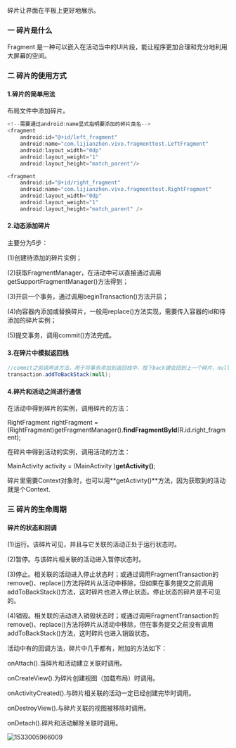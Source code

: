 碎片让界面在平板上更好地展示。

### 一 碎片是什么

Fragment 是一种可以嵌入在活动当中的UI片段，能让程序更加合理和充分地利用大屏幕的空间。

### 二 碎片的使用方式

#### 1.碎片的简单用法

布局文件中添加碎片。

```java
<!--需要通过android:name显式指明要添加的碎片类名-->
<fragment
    android:id="@+id/left_fragment"
    android:name="com.lijianzhen.vivo.fragmenttest.LeftFragment"
    android:layout_width="0dp"
    android:layout_weight="1"
    android:layout_height="match_parent"/>

<fragment
    android:id="@+id/right_fragment"
    android:name="com.lijianzhen.vivo.fragmenttest.RightFragment"
    android:layout_width="0dp"
    android:layout_weight="1"
    android:layout_height="match_parent" />
```

#### 2.动态添加碎片

主要分为5步：

(1)创建待添加的碎片实例；

(2)获取FragmentManager，在活动中可以直接通过调用getSupportFragmentManager()方法得到；

(3)开启一个事务，通过调用beginTransaction()方法开启；

(4)向容器内添加或替换碎片，一般用replace()方法实现，需要传入容器的id和待添加的碎片实例；

(5)提交事务，调用commit()方法完成。

#### 3.在碎片中模拟返回栈

```java
//commit之前调用该方法，用于将事务添加到返回栈中，按下back键会回到上一个碎片，null用于描述返回栈的状态
transaction.addToBackStack(null);
```

#### 4.碎片和活动之间进行通信

在活动中得到碎片的实例，调用碎片的方法：

RightFragment rightFragment = (RightFragment)getFragmentManager().**findFragmentById**(R.id.right_fragment);

在碎片中得到活动的实例，调用活动的方法：

MainActivity activity = (MainActivity )**getActivity()**;

碎片里需要Context对象时，也可以用**getActivity()**方法，因为获取到的活动就是个Context.

### 三 碎片的生命周期

#### 碎片的状态和回调

(1)运行。该碎片可见，并且与它关联的活动正处于运行状态时。

(2)暂停。与该碎片相关联的活动进入暂停状态时。

(3)停止。相关联的活动进入停止状态时；或通过调用FragmentTransaction的remove()、replace()方法将碎片从活动中移除，但如果在事务提交之前调用addToBackStack()方法，这时碎片也进入停止状态。停止状态的碎片是不可见的。

(4)销毁。相关联的活动进入销毁状态时；或通过调用FragmentTransaction的remove()、replace()方法将碎片从活动中移除，但在事务提交之前没有调用addToBackStack()方法，这时碎片也进入销毁状态。

活动中有的回调方法，碎片中几乎都有，附加的方法如下：

onAttach().当碎片和活动建立关联时调用。

onCreateView().为碎片创建视图（加载布局）时调用。

onActivityCreated().与碎片相关联的活动一定已经创建完毕时调用。

onDestroyView().与碎片关联的视图被移除时调用。

onDetach().碎片和活动解除关联时调用。

![1533005966009](C:\Users\11084918\AppData\Local\Temp\1533005966009.png)
